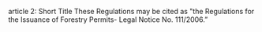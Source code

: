 article 2: Short Title
These Regulations may be cited as &quot;the Regulations for the Issuance of Forestry Permits- Legal Notice No. 111&#x2F;2006.”
<ul>
</ul>